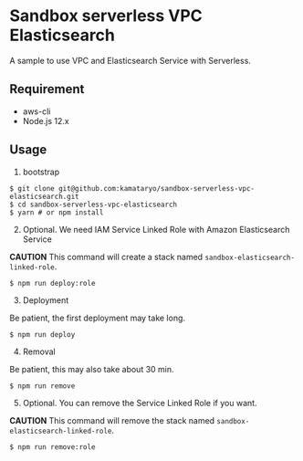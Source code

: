 # Sandbox serverless VPC Elasticsearch

A sample to use VPC and Elasticsearch Service with Serverless.

## Requirement

- aws-cli
- Node.js 12.x

## Usage

1. bootstrap

```shell
$ git clone git@github.com:kamataryo/sandbox-serverless-vpc-elasticsearch.git
$ cd sandbox-serverless-vpc-elasticsearch
$ yarn # or npm install
```

2. Optional. We need IAM Service Linked Role with Amazon Elasticsearch Service

**CAUTION** This command will create a stack named `sandbox-elasticsearch-linked-role`.

```shell
$ npm run deploy:role
```

3. Deployment

Be patient, the first deployment may take long.

```shell
$ npm run deploy
```

4. Removal

Be patient, this may also take about 30 min.

```shell
$ npm run remove
```

5. Optional. You can remove the Service Linked Role if you want.

**CAUTION** This command will remove the stack named `sandbox-elasticsearch-linked-role`.

```shell
$ npm run remove:role
```
